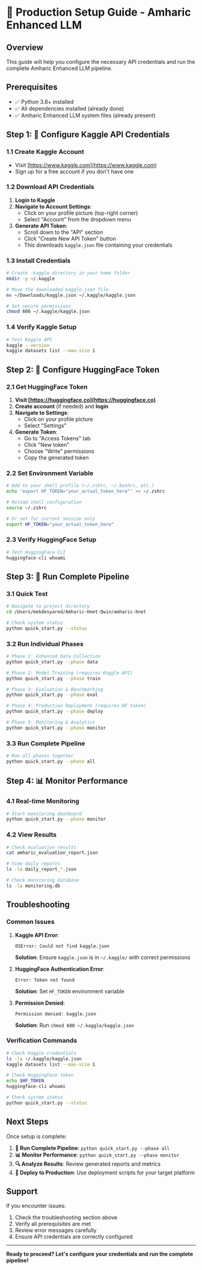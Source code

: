 # 🚀 Production Setup Guide - Amharic Enhanced LLM

## Overview
This guide will help you configure the necessary API credentials and run the complete Amharic Enhanced LLM pipeline.

## Prerequisites
- ✅ Python 3.8+ installed
- ✅ All dependencies installed (already done)
- ✅ Amharic Enhanced LLM system files (already present)

## Step 1: 🔑 Configure Kaggle API Credentials

### 1.1 Create Kaggle Account
- Visit [https://www.kaggle.com](https://www.kaggle.com)
- Sign up for a free account if you don't have one

### 1.2 Download API Credentials
1. **Login to Kaggle**
2. **Navigate to Account Settings**:
   - Click on your profile picture (top-right corner)
   - Select "Account" from the dropdown menu
3. **Generate API Token**:
   - Scroll down to the "API" section
   - Click "Create New API Token" button
   - This downloads `kaggle.json` file containing your credentials

### 1.3 Install Credentials
```bash
# Create .kaggle directory in your home folder
mkdir -p ~/.kaggle

# Move the downloaded kaggle.json file
mv ~/Downloads/kaggle.json ~/.kaggle/kaggle.json

# Set secure permissions
chmod 600 ~/.kaggle/kaggle.json
```

### 1.4 Verify Kaggle Setup
```bash
# Test Kaggle API
kaggle --version
kaggle datasets list --max-size 1
```

## Step 2: 🤗 Configure HuggingFace Token

### 2.1 Get HuggingFace Token
1. **Visit [https://huggingface.co](https://huggingface.co)**
2. **Create account** (if needed) and **login**
3. **Navigate to Settings**:
   - Click on your profile picture
   - Select "Settings"
4. **Generate Token**:
   - Go to "Access Tokens" tab
   - Click "New token"
   - Choose "Write" permissions
   - Copy the generated token

### 2.2 Set Environment Variable
```bash
# Add to your shell profile (~/.zshrc, ~/.bashrc, etc.)
echo 'export HF_TOKEN="your_actual_token_here"' >> ~/.zshrc

# Reload shell configuration
source ~/.zshrc

# Or set for current session only
export HF_TOKEN="your_actual_token_here"
```

### 2.3 Verify HuggingFace Setup
```bash
# Test HuggingFace CLI
huggingface-cli whoami
```

## Step 3: 🚀 Run Complete Pipeline

### 3.1 Quick Test
```bash
# Navigate to project directory
cd /Users/mekdesyared/Amharic-Hnet-Qwin/amharic-hnet

# Check system status
python quick_start.py --status
```

### 3.2 Run Individual Phases
```bash
# Phase 1: Enhanced Data Collection
python quick_start.py --phase data

# Phase 2: Model Training (requires Kaggle API)
python quick_start.py --phase train

# Phase 3: Evaluation & Benchmarking
python quick_start.py --phase eval

# Phase 4: Production Deployment (requires HF token)
python quick_start.py --phase deploy

# Phase 5: Monitoring & Analytics
python quick_start.py --phase monitor
```

### 3.3 Run Complete Pipeline
```bash
# Run all phases together
python quick_start.py --phase all
```

## Step 4: 📊 Monitor Performance

### 4.1 Real-time Monitoring
```bash
# Start monitoring dashboard
python quick_start.py --phase monitor
```

### 4.2 View Results
```bash
# Check evaluation results
cat amharic_evaluation_report.json

# View daily reports
ls -la daily_report_*.json

# Check monitoring database
ls -la monitoring.db
```

## Troubleshooting

### Common Issues

1. **Kaggle API Error**:
   ```
   OSError: Could not find kaggle.json
   ```
   **Solution**: Ensure `kaggle.json` is in `~/.kaggle/` with correct permissions

2. **HuggingFace Authentication Error**:
   ```
   Error: Token not found
   ```
   **Solution**: Set `HF_TOKEN` environment variable

3. **Permission Denied**:
   ```
   Permission denied: kaggle.json
   ```
   **Solution**: Run `chmod 600 ~/.kaggle/kaggle.json`

### Verification Commands
```bash
# Check Kaggle credentials
ls -la ~/.kaggle/kaggle.json
kaggle datasets list --max-size 1

# Check HuggingFace token
echo $HF_TOKEN
huggingface-cli whoami

# Check system status
python quick_start.py --status
```

## Next Steps

Once setup is complete:

1. **🎯 Run Complete Pipeline**: `python quick_start.py --phase all`
2. **📊 Monitor Performance**: `python quick_start.py --phase monitor`
3. **🔍 Analyze Results**: Review generated reports and metrics
4. **🚀 Deploy to Production**: Use deployment scripts for your target platform

## Support

If you encounter issues:
1. Check the troubleshooting section above
2. Verify all prerequisites are met
3. Review error messages carefully
4. Ensure API credentials are correctly configured

---

**Ready to proceed? Let's configure your credentials and run the complete pipeline!**